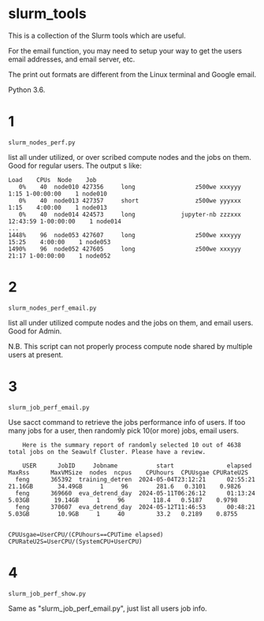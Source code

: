 # slurm_tools

This is a collection of the Slurm tools which are useful.

For the email function, you may need to setup your way to get the users email addresses, and email server, etc.

The print out formats are different from the Linux terminal and Google email.

Python 3.6.

# 1
```
slurm_nodes_perf.py 
```
list all under utilized, or over scribed compute nodes and the jobs on them. Good for regular users. The output s like:

```
Load    CPUs  Node    Job
   0%    40  node010 427356     long                 z500we xxxyyy           1:15 1-00:00:00    1 node010               
   0%    40  node013 427357     short                z500we yyyxxx           1:15    4:00:00    1 node013               
   0%    40  node014 424573     long             jupyter-nb zzzxxx       12:43:59 1-00:00:00    1 node014
...
1448%    96  node053 427607     long                 z500we xxxyyy          15:25    4:00:00    1 node053               
1490%    96  node052 427605     long                 z500we xxxyyy          21:17 1-00:00:00    1 node052   
```


# 2
```
slurm_nodes_perf_email.py
```
list all under utilized compute nodes and the jobs on them, and email users. Good for Admin.

N.B. This script can not properly process compute node shared by multiple users at present.

# 3
```
slurm_job_perf_email.py
```

Use sacct command to retrieve the jobs performance info of users. If too many jobs for a user, then randomly pick 10(or more) jobs, email users.

```
    Here is the summary report of randomly selected 10 out of 4638 total jobs on the Seawulf Cluster. Please have a review.   
              
    USER      JobID     Jobname           start               elapsed      MaxRss      MaxVMSize  nodes  ncpus    CPUhours  CPUUsgae CPURateU2S
  feng      365392  training_detren  2024-05-04T23:12:21      02:55:21    21.16GB       34.49GB     1     96        281.6   0.3101    0.9826 
  feng      369660  eva_detrend_day  2024-05-11T06:26:12      01:13:24     5.03GB       19.14GB     1     96        118.4   0.5187    0.9798 
  feng      370607  eva_detrend_day  2024-05-12T11:46:53      00:48:21     5.03GB        10.9GB     1     40         33.2   0.2189    0.8755


CPUUsgae=UserCPU/(CPUhours==CPUTime elapsed)
CPURateU2S=UserCPU/(SystemCPU+UserCPU)
```

# 4
```
slurm_job_perf_show.py
```

Same as "slurm_job_perf_email.py", just list all users job info.
